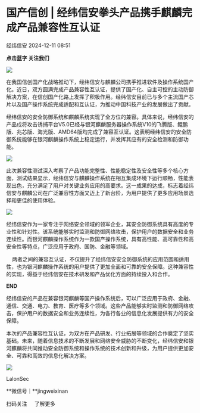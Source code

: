 #  国产信创 | 经纬信安拳头产品携手麒麟完成产品兼容性互认证   
 经纬信安   2024-12-11 08:51  
  
**点击蓝字 关注我们**  
  
![](https://mmbiz.qpic.cn/sz_mmbiz_png/SXU6gtvUa4zibgIrUbTYF6HNPRlRc6YBEAQiaLmGAgfao7ejpSGxzRF5NMFZmGUUngXSTwkYUicCSLn6icRr4r1cDQ/640?wx_fmt=png "")  
  
  
在我国信创国产化战略推动下，经纬信安与麒麟公司携手推进软件及操作系统国产化。近日，双方圆满完成产品兼容性互认证，提供了国产化、自主可控的主动防御解决方案，在信创国产化路上发挥了积极作用。经纬信安目前已与多个主流国产芯片以及国产操作系统完成适配和互认证，为推动中国科技产业的发展做出了贡献。  
  
  
  
经纬信安的安全防御系统和麒麟系统实现了全方位的兼容。具体来说，经纬信安的产品戍将攻击诱捕平台V5.0已经与银河麒麟服务器操作系统V10的飞腾版、鲲鹏版、兆芯版、海光版、AMD64版均完成了兼容互认证。这表明经纬信安的安全防御系统能够在银河麒麟操作系统上稳定运行，并发挥其应有的安全检测和防御功能。  
  
![](https://mmbiz.qpic.cn/sz_mmbiz_png/IR2UrhwrkyrYz9f0ZtOMa6p4HgE00CKbUWibESrFlGxY6iaACpvzOZ8YVRqicJ4tknwuXGcI1ssIVdIiaUAgwe6M0Q/640?wx_fmt=png "")  
  
此次兼容性测试深入考察了产品功能完整性、性能稳定性及安全性等多个核心方面，测试结果显示，经纬信安与麒麟操作系统在相互集成环境下运行顺畅，性能表现出色，充分满足了用户对关键业务应用的高要求。这一成果的达成，标志着经纬信安与麒麟公司在广泛兼容性方面又迈上了新台阶，为用户提供了更多应用场景选择和更佳的使用体验。  
  
  
![](https://mmbiz.qpic.cn/mmbiz_png/ncDNpAnvOSFl8nYNIIRiaR8FPu4GNXkJUp7bsmgPsCdSoJcVUaK9v5nEyPA8tsKT9cepcgQGRnE5EfO1JiapvDQg/640?wx_fmt=png "")  
  
  
  
经纬信安作为一家专注于网络安全领域的领军企业，其安全防御系统具有高度的专业性和针对性。该系统能够实时监测和防御网络攻击，保护用户的数据安全和业务连续性。而银河麒麟操作系统作为一款国产操作系统，具有高性能、高可靠性和高安全性等特点，广泛应用于政府、国防、金融等领域。  
  
    两者之间的兼容互认证，不仅提升了经纬信安安全防御系统的应用范围和适用性，也为银河麒麟操作系统的用户提供了更加全面和可靠的安全保障。这种兼容性的实现，得益于经纬信安在技术研发和产品优化方面的持续投入和合作。  
  
  
**END**  
  
  
经纬信安的产品在兼容银河麒麟等国产操作系统后，可以广泛应用于政府、金融、通信、交通、电力、教育、医疗等多个领域。这些产品能够实时监测和防御网络攻击，保护用户的数据安全和业务连续性，为各行各业的信息化发展提供有力的安全保障。  
  
本次的产品兼容性互认证，为双方在产品研发、行业拓展等领域的合作奠定了坚实基础。未来，随着信息技术的不断发展和网络安全威胁的不断变化，经纬信安和银河麒麟将共同推动安全防御系统和操作系统的技术创新和升级，为用户提供更加安全、可靠和高效的信息化解决方案。  
  
![](https://mmbiz.qpic.cn/sz_mmbiz_png/IR2UrhwrkyrYz9f0ZtOMa6p4HgE00CKbCrI1bcMU680vIJzfXAzKJ4oNojbDVX06OadQYfdfW9TxOdiapctfwEw/640?wx_fmt=png "")  
  
LalonSec  
  
  
**微信号｜**jingweixinan  
  
扫码关注     了解更多  
  
